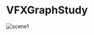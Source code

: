 # VFXGraphStudy
![scene1](https://user-images.githubusercontent.com/55338725/134392912-edefe533-252f-45cd-aeb8-bdbbd60c1cee.png)
